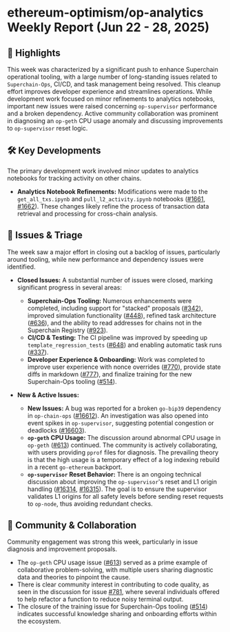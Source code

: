 # ethereum-optimism/op-analytics Weekly Report (Jun 22 - 28, 2025)

## 🚀 Highlights
This week was characterized by a significant push to enhance Superchain operational tooling, with a large number of long-standing issues related to `Superchain-Ops`, CI/CD, and task management being resolved. This cleanup effort improves developer experience and streamlines operations. While development work focused on minor refinements to analytics notebooks, important new issues were raised concerning `op-supervisor` performance and a broken dependency. Active community collaboration was prominent in diagnosing an `op-geth` CPU usage anomaly and discussing improvements to `op-supervisor` reset logic.

## 🛠️ Key Developments
The primary development work involved minor updates to analytics notebooks for tracking activity on other chains.

*   **Analytics Notebook Refinements:** Modifications were made to the `get_all_txs.ipynb` and `pull_l2_activity.ipynb` notebooks ([#1661](https://github.com/ethereum-optimism/op-analytics/pull/1661), [#1662](https://github.com/ethereum-optimism/op-analytics/pull/1662)). These changes likely refine the process of transaction data retrieval and processing for cross-chain analysis.

## 🐛 Issues & Triage
The week saw a major effort in closing out a backlog of issues, particularly around tooling, while new performance and dependency issues were identified.

*   **Closed Issues:** A substantial number of issues were closed, marking significant progress in several areas:
    *   **Superchain-Ops Tooling:** Numerous enhancements were completed, including support for "stacked" proposals ([#342](https://github.com/ethereum-optimism/op-analytics/issues/342)), improved simulation functionality ([#448](https://github.com/ethereum-optimism/op-analytics/issues/448)), refined task architecture ([#636](https://github.com/ethereum-optimism/op-analytics/issues/636)), and the ability to read addresses for chains not in the Superchain Registry ([#923](https://github.com/ethereum-optimism/op-analytics/issues/923)).
    *   **CI/CD & Testing:** The CI pipeline was improved by speeding up `template_regression_tests` ([#648](https://github.com/ethereum-optimism/op-analytics/issues/648)) and enabling automatic task runs ([#337](https://github.com/ethereum-optimism/op-analytics/issues/337)).
    *   **Developer Experience & Onboarding:** Work was completed to improve user experience with nonce overrides ([#770](https://github.com/ethereum-optimism/op-analytics/issues/770)), provide state diffs in markdown ([#777](https://github.com/ethereum-optimism/op-analytics/issues/777)), and finalize training for the new Superchain-Ops tooling ([#514](https://github.com/ethereum-optimism/op-analytics/issues/514)).

*   **New & Active Issues:**
    *   **New Issues:** A bug was reported for a broken `go-bip39` dependency in `op-chain-ops` ([#16612](https://github.com/ethereum-optimism/op-analytics/issues/16612)). An investigation was also opened into event spikes in `op-supervisor`, suggesting potential congestion or deadlocks ([#16603](https://github.com/ethereum-optimism/op-analytics/issues/16603)).
    *   **`op-geth` CPU Usage:** The discussion around abnormal CPU usage in `op-geth` ([#613](https://github.com/ethereum-optimism/op-analytics/issues/613)) continued. The community is actively collaborating, with users providing `pprof` files for diagnosis. The prevailing theory is that the high usage is a temporary effect of a log indexing rebuild in a recent `go-ethereum` backport.
    *   **`op-supervisor` Reset Behavior:** There is an ongoing technical discussion about improving the `op-supervisor`'s reset and L1 origin handling ([#16314](https://github.com/ethereum-optimism/op-analytics/issues/16314), [#16315](https://github.com/ethereum-optimism/op-analytics/issues/16315)). The goal is to ensure the supervisor validates L1 origins for all safety levels before sending reset requests to `op-node`, thus avoiding redundant checks.

## 💬 Community & Collaboration
Community engagement was strong this week, particularly in issue diagnosis and improvement proposals.
*   The `op-geth` CPU usage issue ([#613](https://github.com/ethereum-optimism/op-analytics/issues/613)) served as a prime example of collaborative problem-solving, with multiple users sharing diagnostic data and theories to pinpoint the cause.
*   There is clear community interest in contributing to code quality, as seen in the discussion for issue [#781](https://github.com/ethereum-optimism/op-analytics/issues/781), where several individuals offered to help refactor a function to reduce noisy terminal output.
*   The closure of the training issue for Superchain-Ops tooling ([#514](https://github.com/ethereum-optimism/op-analytics/issues/514)) indicates successful knowledge sharing and onboarding efforts within the ecosystem.